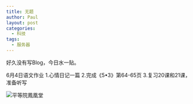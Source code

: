 ```yaml
---
title: 无题
author: Paul
layout: post
categories:
  - 科技
tags:
  - 服务器
---
```


好久没有写Blog，今日水一贴。

6月4日语文作业
1.心情日记一篇
2.完成《5•3》第64-65页
3.复习20课和21课，准备听写



![平等院鳳凰堂](https://imgs.paulreina.com/2021-0406/nyaoayn.jpg)